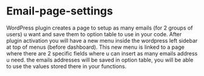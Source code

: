 # Email-page-settings
WordPress plugin creates a page to setup as many emails (for 2 groups of users) u want and save them to option table to use in your code.
After plugin activation you will have a new menu inside the wordpress left sidebar at top of menus (before dashboard).
This new menu is linked to a page where there are 2 specific fields where u can insert as many emails address u need.
the emails addresses will be saved in option table, you will be able to use the values stored there in your functions.
